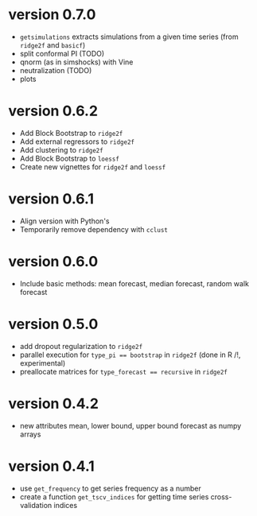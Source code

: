 # version 0.7.0

- `getsimulations` extracts simulations from a given time series (from `ridge2f` and `basicf`)
- split conformal PI (TODO)
- qnorm (as in simshocks) with Vine
- neutralization (TODO)
- plots

# version 0.6.2

- Add Block Bootstrap to `ridge2f`
- Add external regressors to `ridge2f`
- Add clustering to `ridge2f`
- Add Block Bootstrap to `loessf`
- Create new vignettes for `ridge2f` and `loessf`

# version 0.6.1

- Align version with Python's 
- Temporarily remove dependency with `cclust`

# version 0.6.0

- Include basic methods: mean forecast, median forecast, random walk forecast

# version 0.5.0

- add dropout regularization to `ridge2f`
- parallel execution for `type_pi == bootstrap` in `ridge2f` (done in R /!\, experimental)
- preallocate matrices for `type_forecast == recursive` in `ridge2f`


# version 0.4.2

- new attributes mean, lower bound, upper bound forecast as numpy arrays


# version 0.4.1

- use `get_frequency` to get series frequency as a number
- create a function `get_tscv_indices` for getting time series cross-validation indices
